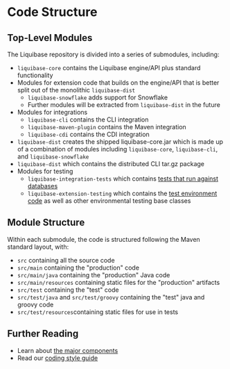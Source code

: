 # Code Structure

## Top-Level Modules

The Liquibase repository is divided into a series of submodules, including:

- `liquibase-core` contains the Liquibase engine/API plus standard functionality
- Modules for extension code that builds on the engine/API that is better split out of the monolithic `liquibase-dist`
    - `liquibase-snowflake` adds support for Snowflake
    - Further modules will be extracted from `liquibase-dist` in the future
- Modules for integrations
    - `liquibase-cli` contains the CLI integration
    - `liquibase-maven-plugin` contains the Maven integration
    - `liquibase-cdi` contains the CDI integration
- `liquibase-dist` creates the shipped liquibase-core.jar which is made up of a combination of modules
  including `liquibase-core`, `liquibase-cli`, and `liquibase-snowflake`
- `liquibase-dist` which contains the distributed CLI tar.gz package
- Modules for testing
    - `liquibase-integration-tests` which contains [tests that run against databases](../test-your-code/integration-tests.md)
    - `liquibase-extension-testing` which contains the [test environment code](../test-your-code/test-environments.md) as well as other
      environmental testing base classes

## Module Structure

Within each submodule, the code is structured following the Maven standard layout, with:

- `src` containing all the source code
- `src/main` containing the "production" code
- `src/main/java` containing the "production" Java code
- `src/main/resources` containing static files for the "production" artifacts
- `src/test` containing the "test" code
- `src/test/java` and `src/test/groovy` containing the "test" java and groovy code
- `src/test/resources`containing static files for use in tests


## Further Reading

- Learn about [the major components](../api/index.md)
- Read our [coding style guide](../get-started/coding-style.md)
